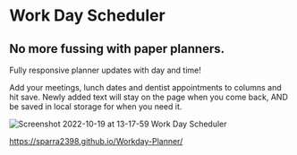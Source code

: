 # Work Day Scheduler

## No more fussing with paper planners. 

Fully responsive planner updates with day and time!

Add your meetings, lunch dates and dentist appointments to columns and hit save. Newly added text will stay on the page when you come back, AND be saved in local storage for when you need it.

![Screenshot 2022-10-19 at 13-17-59 Work Day Scheduler](https://user-images.githubusercontent.com/113010022/196795318-2068e5aa-6163-42de-9997-f779100f7fed.png)

https://sparra2398.github.io/Workday-Planner/
